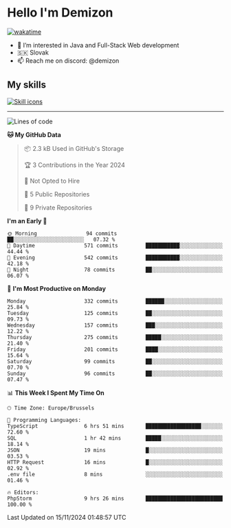 # Hello I'm Demizon
[![wakatime](https://wakatime.com/badge/user/6ad1949f-d6d7-44f9-9eee-c35e54cc499b.svg)](https://wakatime.com/@6ad1949f-d6d7-44f9-9eee-c35e54cc499b)
- 👀 I’m interested in Java and Full-Stack Web development
- 🇸🇰 Slovak
- 📫 Reach me on discord: @demizon

## My skills
[![Skill icons](https://skillicons.dev/icons?i=java,js,ts,html,css,react,nextjs,tailwind,supabase,py,git,docker,linux,mysql,postgres,mongo&theme=dark)](https://github.com/Demizon3433)

---

<!--START_SECTION:waka-->
![Lines of code](https://img.shields.io/badge/From%20Hello%20World%20I%27ve%20Written-361.4%20thousand%20lines%20of%20code-blue)

**🐱 My GitHub Data** 

> 📦 2.3 kB Used in GitHub's Storage 
 > 
> 🏆 3 Contributions in the Year 2024
 > 
> 🚫 Not Opted to Hire
 > 
> 📜 5 Public Repositories 
 > 
> 🔑 9 Private Repositories 
 > 
**I'm an Early 🐤** 

```text
🌞 Morning                94 commits          ██░░░░░░░░░░░░░░░░░░░░░░░   07.32 % 
🌆 Daytime                571 commits         ███████████░░░░░░░░░░░░░░   44.44 % 
🌃 Evening                542 commits         ███████████░░░░░░░░░░░░░░   42.18 % 
🌙 Night                  78 commits          ██░░░░░░░░░░░░░░░░░░░░░░░   06.07 % 
```
📅 **I'm Most Productive on Monday** 

```text
Monday                   332 commits         ██████░░░░░░░░░░░░░░░░░░░   25.84 % 
Tuesday                  125 commits         ██░░░░░░░░░░░░░░░░░░░░░░░   09.73 % 
Wednesday                157 commits         ███░░░░░░░░░░░░░░░░░░░░░░   12.22 % 
Thursday                 275 commits         █████░░░░░░░░░░░░░░░░░░░░   21.40 % 
Friday                   201 commits         ████░░░░░░░░░░░░░░░░░░░░░   15.64 % 
Saturday                 99 commits          ██░░░░░░░░░░░░░░░░░░░░░░░   07.70 % 
Sunday                   96 commits          ██░░░░░░░░░░░░░░░░░░░░░░░   07.47 % 
```


📊 **This Week I Spent My Time On** 

```text
🕑︎ Time Zone: Europe/Brussels

💬 Programming Languages: 
TypeScript               6 hrs 51 mins       ██████████████████░░░░░░░   72.60 % 
SQL                      1 hr 42 mins        █████░░░░░░░░░░░░░░░░░░░░   18.14 % 
JSON                     19 mins             █░░░░░░░░░░░░░░░░░░░░░░░░   03.53 % 
HTTP Request             16 mins             █░░░░░░░░░░░░░░░░░░░░░░░░   02.92 % 
.env file                8 mins              ░░░░░░░░░░░░░░░░░░░░░░░░░   01.46 % 

🔥 Editors: 
PhpStorm                 9 hrs 26 mins       █████████████████████████   100.00 % 
```


 Last Updated on 15/11/2024 01:48:57 UTC
<!--END_SECTION:waka-->
